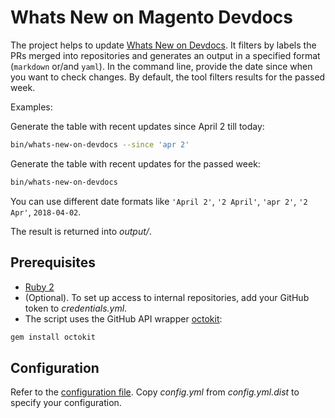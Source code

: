 # Whats New on Magento Devdocs

The project helps to update [Whats New on Devdocs](http://devdocs.magento.com/guides/v2.1/magento-devdocs-whatsnew.html).
It filters by labels the PRs merged into repositories and generates an output in a specified format (`markdown` or/and `yaml`).
In the command line, provide the date since when you want to check changes.
By default, the tool filters results for the passed week.

Examples:

Generate the table with recent updates since April 2 till today:

```bash
bin/whats-new-on-devdocs --since 'apr 2'
```

Generate the table with recent updates for the passed week:

```bash
bin/whats-new-on-devdocs
```

You can use different date formats like `'April 2'`, `'2 April'`, `'apr 2'`, `'2 Apr'`, `2018-04-02`.

The result is returned into _output/_.

## Prerequisites

* [Ruby 2](https://www.ruby-lang.org/en/documentation/installation/)
* (Optional). To set up access to internal repositories, add your GitHub token to _credentials.yml_.
* The script uses the GitHub API wrapper [octokit](https://github.com/octokit/octokit.rb):

```bash
gem install octokit
```

## Configuration

Refer to the [configuration file](config.yml.dist).
Copy _config.yml_ from _config.yml.dist_ to specify your configuration.